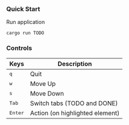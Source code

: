 ### Quick Start

Run application

```console
cargo run TODO
```

### Controls

| Keys             | Description                     |
| ---------------- | ------------------------------- |
| <kbd>q</kbd>     | Quit                            |
| <kbd>w</kbd>     | Move Up                         |
| <kbd>s</kbd>     | Move Down                       |
| <kbd>Tab</kbd>   | Switch tabs (TODO and DONE)     |
| <kbd>Enter</kbd> | Action (on highlighted element) |
